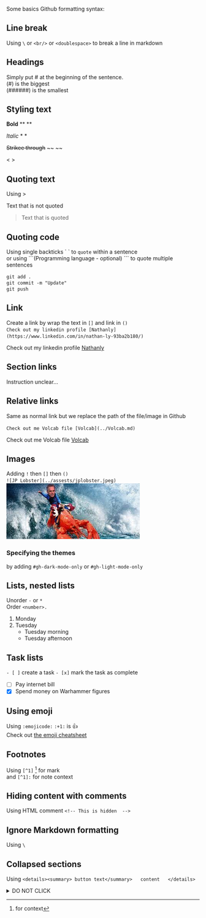 Some basics Github formatting syntax:

## Line break
Using `\` or `<br/>` or `<doublespace>` to break a line in markdown

## Headings
Simply put # at the beginning of the sentence.\
(#) is the biggest\
(######) is the smallest

## Styling text
**Bold**        **  **   

*Italic*        *  *

~~Strikee through~~     ~~   ~~

<Subscript>       <   >

## Quoting text
Using >

Text that is not quoted
> Text that is quoted

## Quoting code
Using single backticks \`  \` to `quote` within a sentence<br/>
or using \```(Programming language - optional)    ``` to quote multiple sentences

```
git add .
git commit -m "Update"
git push
```

## Link
Create a link by wrap the text in `[]` and link in `()`\
`Check out my linkedin profile [Nathanly](https://www.linkedin.com/in/nathan-ly-93ba2b180/)`

Check out my linkedin profile [Nathanly](https://www.linkedin.com/in/nathan-ly-93ba2b180/)

## Section links
Instruction unclear...

## Relative links
Same as normal link but we replace the path of the file/image in Github

`Check out me Volcab file [Volcab](../Volcab.md)`

Check out me Volcab file [Volcab](../Volcab.md)

## Images
Adding `!` then `[]` then `()`\
`![JP Lobster](../assests/jplobster.jpeg)`\
![JP Lobster](../assests/jplobster.jpeg)

### Specifying the themes
by adding `#gh-dark-mode-only` or `#gh-light-mode-only`


## Lists, nested lists
Unorder `-` or `*`\
Order `<number>.`
1. Monday
2. Tuesday
   - Tuesday morning
   - Tuesday afternoon


## Task lists
`- [ ]` create a task
`- [x]` mark the task as complete

- [ ] Pay internet bill
- [x] Spend money on Warhammer figures

## Using emoji
Using `:emojicode:`
`:+1:` is :+1:\
Check out [the emoji cheatsheet](https://github.com/ikatyang/emoji-cheat-sheet/blob/master/README.md)

## Footnotes
Using `[^1]` [^1] for mark\
and `[^1]:` for note context
[^1]: for context

## Hiding content with comments
Using HTML comment `<!-- This is hidden  -->`

<!-- This is hidden, yes it is!  -->

## Ignore Markdown formatting
Using `\`

## Collapsed sections
Using `<details><summary> button text</summary>   content   </details>`
<details><summary>DO NOT CLICK</summary>
Check out
</details>